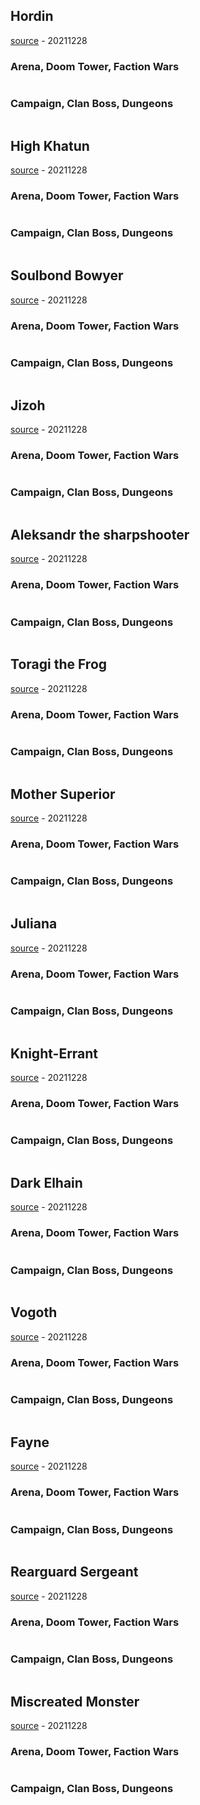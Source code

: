 ## Hordin

[source](https://ayumilove.net/raid-shadow-legends-hordin-skill-mastery-equip-guide/) - 20211228

### Arena, Doom Tower, Faction Wars

```
```

### Campaign, Clan Boss, Dungeons

```
```

## High Khatun

[source](https://ayumilove.net/raid-shadow-legends-high-khatun-skill-mastery-equip-guide/) - 20211228

### Arena, Doom Tower, Faction Wars

```
```

### Campaign, Clan Boss, Dungeons

```
```

## Soulbond Bowyer

[source](https://ayumilove.net/raid-shadow-legends-soulbond-bowyer-skill-mastery-equip-guide/) - 20211228

### Arena, Doom Tower, Faction Wars

```
```

### Campaign, Clan Boss, Dungeons

```
```

## Jizoh

[source](https://ayumilove.net/raid-shadow-legends-jizoh-skill-mastery-equip-guide/) - 20211228

### Arena, Doom Tower, Faction Wars

```
```

### Campaign, Clan Boss, Dungeons

```
```

## Aleksandr the sharpshooter

[source](https://ayumilove.net/raid-shadow-legends-aleksandr-the-sharpshooter-skill-mastery-equip-guide/) - 20211228

### Arena, Doom Tower, Faction Wars

```
```

### Campaign, Clan Boss, Dungeons

```
```

## Toragi the Frog

[source](https://ayumilove.net/raid-shadow-legends-toragi-the-frog-skill-mastery-equip-guide/) - 20211228

### Arena, Doom Tower, Faction Wars

```
```

### Campaign, Clan Boss, Dungeons

```
```

## Mother Superior

[source](https://ayumilove.net/raid-shadow-legends-mother-superior-skill-mastery-equip-guide/) - 20211228

### Arena, Doom Tower, Faction Wars

```
```

### Campaign, Clan Boss, Dungeons

```
```

## Juliana

[source](https://ayumilove.net/raid-shadow-legends-juliana-skill-mastery-equip-guide/) - 20211228

### Arena, Doom Tower, Faction Wars

```
```

### Campaign, Clan Boss, Dungeons

```
```

## Knight-Errant

[source](https://ayumilove.net/raid-shadow-legends-knight-errant-skill-mastery-equip-guide/) - 20211228

### Arena, Doom Tower, Faction Wars

```
```

### Campaign, Clan Boss, Dungeons

```
```

## Dark Elhain

[source](https://ayumilove.net/raid-shadow-legends-dark-elhain-skill-mastery-equip-guide/) - 20211228

### Arena, Doom Tower, Faction Wars

```
```

### Campaign, Clan Boss, Dungeons

```
```

## Vogoth

[source](https://ayumilove.net/raid-shadow-legends-vogoth-skill-mastery-equip-guide/) - 20211228

### Arena, Doom Tower, Faction Wars

```
```

### Campaign, Clan Boss, Dungeons

```
```

## Fayne

[source](https://ayumilove.net/raid-shadow-legends-fayne-skill-mastery-equip-guide/) - 20211228

### Arena, Doom Tower, Faction Wars

```
```

### Campaign, Clan Boss, Dungeons

```
```

## Rearguard Sergeant

[source](https://ayumilove.net/raid-shadow-legends-rearguard-sergeant-skill-mastery-equip-guide/) - 20211228

### Arena, Doom Tower, Faction Wars

```
```

### Campaign, Clan Boss, Dungeons

```
```

## Miscreated Monster

[source](https://ayumilove.net/raid-shadow-legends-miscreated-monster-skill-mastery-equip-guide/) - 20211228

### Arena, Doom Tower, Faction Wars

```
```

### Campaign, Clan Boss, Dungeons

```
```
